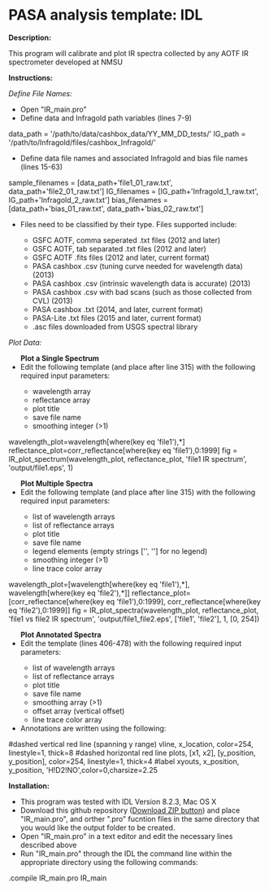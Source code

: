 # PASA analysis template: IDL
<b>Description:</b><br>
<p>
This program will calibrate and plot IR spectra collected by any AOTF IR spectrometer developed at NMSU
</p>

<b>Instructions:</b><br>
<p>
<i>Define File Names:</i>
<ul>
<li>Open "IR_main.pro"</li>
<li>Define data and Infragold path variables (lines 7-9)</li></ul></p>
	data_path = '/path/to/data/cashbox_data/YY_MM_DD_tests/'
	IG_path = '/path/to/Infragold/files/cashbox_Infragold/'
<p><ul>
<li>Define data file names and associated Infragold and bias file names (lines 15-63)</li>
</ul></p>
	sample_filenames = [data_path+'file1_01_raw.txt', data_path+'file2_01_raw.txt']
	IG_filenames = [IG_path+'Infragold_1_raw.txt', IG_path+'Infragold_2_raw.txt']
	bias_filenames = [data_path+'bias_01_raw.txt', data_path+'bias_02_raw.txt']

<p><ul>
<li> Files need to be classified by their type. Files supported include:</li>
<ul>
<li>GSFC AOTF, comma seperated .txt files (2012 and later)</li>
<li>GSFC AOTF, tab separated .txt files (2012 and later)</li>
<li>GSFC AOTF .fits files (2012 and later, current format)</li>
<li>PASA cashbox .csv (tuning curve needed for wavelength data) (2013)</li>
<li>PASA cashbox .csv (intrinsic wavelength data is accurate) (2013)</li>
<li>PASA cashbox .csv with bad scans (such as those collected from CVL) (2013)</li>
<li>PASA cashbox .txt (2014, and later, current format)</li>
<li>PASA-Lite .txt files (2015 and later, current format)</li>
<li>.asc files downloaded from USGS spectral library</li>
</ul></ul></p>

<p>
<i>Plot Data:</i>
<ul>
<b>Plot a Single Spectrum</b>
<li>Edit the following template (and place after line 315) with the following required input parameters:</li>
<ul>
<li>wavelength array</li>
<li>reflectance array</li>
<li>plot title</li>
<li>save file name</li>
<li>smoothing integer (>1)</li>
</ul>
</ul></p>
	wavelength_plot=wavelength[where(key eq 'file1'),*]
	reflectance_plot=corr_reflectance[where(key eq 'file1'),0:1999]
	fig = IR_plot_spectrum(wavelength_plot, reflectance_plot, 'file1 IR spectrum', 'output/file1.eps', 1)

<p>
<ul>
<b>Plot Multiple Spectra</b>
<li>Edit the following template (and place after line 315) with the following required input parameters:</li>
<ul>
<li>list of wavelength arrays</li>
<li>list of reflectance arrays</li>
<li>plot title</li>
<li>save file name</li>
<li>legend elements (empty strings ['', ''] for no legend)</li>
<li>smoothing integer (>1)</li>
<li>line trace color array</li>
</ul>
</ul></p>
	wavelength_plot=[wavelength[where(key eq 'file1'),*], wavelength[where(key eq 'file2'),*]]
	reflectance_plot=[corr_reflectance[where(key eq 'file1'),0:1999], corr_reflectance[where(key eq 'file2'),0:1999]]
	fig = IR_plot_spectra(wavelength_plot, reflectance_plot, 'file1 vs file2 IR spectrum', 'output/file1_file2.eps', ['file1', 'file2'], 1, [0, 254])


<p>
<ul>
<b>Plot Annotated Spectra</b>
<li>Edit the template (lines 406-478) with the following required input parameters:</li>
<ul>
<li>list of wavelength arrays</li>
<li>list of reflectance arrays</li>
<li>plot title</li>
<li>save file name</li>
<li>smoothing array (>1)</li>
<li>offset array (vertical offset)</li>
<li>line trace color array</li>
</ul>
<li>Annotations are written using the following:</li>
</ul></p>
	#dashed vertical red line (spanning y range)
	vline, x_location, color=254, linestyle=1, thick=8
	#dashed horizontal red line
	plots, [x1, x2], [y_position, y_position], color=254, linestyle=1, thick=4
	#label
	xyouts,  x_position, y_position, 'H!D2!NO',color=0,charsize=2.25
	
<b>Installation:</b><br>
<p>
<ul>
<li>This program was tested with IDL Version 8.2.3, Mac OS X</li>
<li>Download this github repository (<a href="https://github.com/kyleuckert/IR_spectroscopy_analysis_templates/archive/master.zip">Download ZIP button</a>) and place "IR_main.pro", and orther ".pro" fucntion files in the same directory that you would like the output folder to be created.</li>
<li>Open "IR_main.pro" in a text editor and edit the necessary lines described above</li>
<li>Run "IR_main.pro" through the IDL the command line within the appropriate directory using the following commands:</li>
</ul></p>
	.compile IR_main.pro
	IR_main
